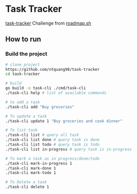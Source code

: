 # Task Tracker

[task-tracker](https://roadmap.sh/projects/task-tracker) Challenge from [roadmap.sh](https://roadmap.sh)

## How to run

### Build the project

```bash
# clone project
https://github.com/ntquang98/task-tracker
cd task-tracker

# build
go build -o task-cli ./cmd/task-cli
./task-cli help # list of available commands

# to add a task
./task-cli add "Buy groceries"

# To update a task
./task-cli update 1 "Buy groceries and cook dinner"

# To list task
./task-cli list # query all task
./task-cli list done # query task is done
./task-cli list todo # query task is todo
./task-cli list in-progress # query task is in-progress

# To mark a task as in progress/done/todo
./task-cli mark-in-progress 1
./task-cli mark-done 1
./task-cli mark-todo 1

# To Delete a task
./task-cli delete 1
```
